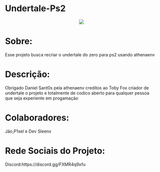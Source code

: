 # Undertale-Ps2
<div align="center">
<img src="https://github.com/P1xelDevv/Undertale-Ps2/assets/148770450/37d9749f-768b-4945-89ce-e1a0d0b099fc" />
</div>
<h1>Sobre:</h1>
Esse projeto busca recriar o undertale do zero para ps2 usando athenaenv
<h1>Descrição:</h1>
Obrigado Daniel Sant0s pela  athenaenv creditos ao Toby Fox criador 
de undertale o projeto e totalmente de codico aberto para qualquer 
pessoa que seja experiente em progamação 
<h1>Colaboradores:</h1>
Jão,P1xel e Dev Sleenx 
<h1>Rede Sociais do Projeto:</h1>
Discord:https://discord.gg/FXMR4q9xfu

